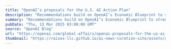 ```yaml
---
title: "OpenAI’s proposals for the U.S. AI Action Plan"
description: "Recommendations build on OpenAI’s Economic Blueprint to strengthen America’s AI leadership."
summary: "Recommendations build on OpenAI’s Economic Blueprint to strengthen America’s AI leadership."
pubDate: "Thu, 13 Mar 2025 03:00:00 GMT"
source: "OpenAI Blog"
url: "https://openai.com/global-affairs/openai-proposals-for-the-us-ai-action-plan"
thumbnail: "https://raisex-llc.github.io/ai-news-curation-site/assets/openai_logo.png"
---
```


